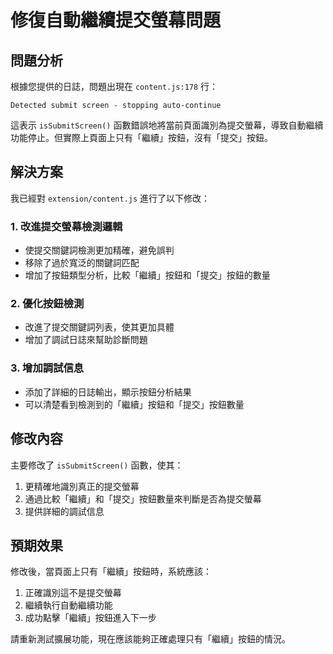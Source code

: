 # 修復自動繼續提交螢幕問題

## 問題分析
根據您提供的日誌，問題出現在 `content.js:178` 行：
```
Detected submit screen - stopping auto-continue
```

這表示 `isSubmitScreen()` 函數錯誤地將當前頁面識別為提交螢幕，導致自動繼續功能停止。但實際上頁面上只有「繼續」按鈕，沒有「提交」按鈕。

## 解決方案
我已經對 `extension/content.js` 進行了以下修改：

### 1. 改進提交螢幕檢測邏輯
- 使提交關鍵詞檢測更加精確，避免誤判
- 移除了過於寬泛的關鍵詞匹配
- 增加了按鈕類型分析，比較「繼續」按鈕和「提交」按鈕的數量

### 2. 優化按鈕檢測
- 改進了提交關鍵詞列表，使其更加具體
- 增加了調試日誌來幫助診斷問題

### 3. 增加調試信息
- 添加了詳細的日誌輸出，顯示按鈕分析結果
- 可以清楚看到檢測到的「繼續」按鈕和「提交」按鈕數量

## 修改內容
主要修改了 `isSubmitScreen()` 函數，使其：
1. 更精確地識別真正的提交螢幕
2. 通過比較「繼續」和「提交」按鈕數量來判斷是否為提交螢幕
3. 提供詳細的調試信息

## 預期效果
修改後，當頁面上只有「繼續」按鈕時，系統應該：
1. 正確識別這不是提交螢幕
2. 繼續執行自動繼續功能
3. 成功點擊「繼續」按鈕進入下一步

請重新測試擴展功能，現在應該能夠正確處理只有「繼續」按鈕的情況。